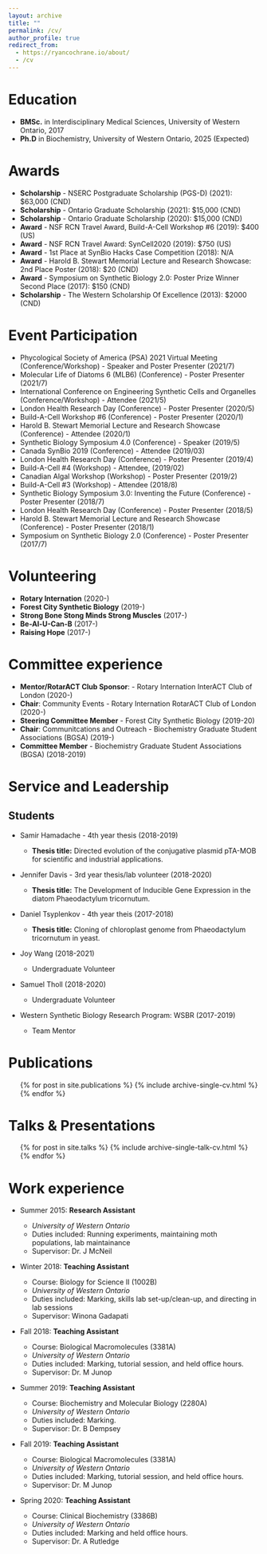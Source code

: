 ```yaml
---
layout: archive
title: ""
permalink: /cv/
author_profile: true
redirect_from:
  - https://ryancochrane.io/about/ 
  - /cv
---
```


Education
======
* **BMSc.** in Interdisciplinary Medical Sciences, University of Western Ontario, 2017
* **Ph.D** in Biochemistry, University of Western Ontario, 2025 (Expected)

Awards
======
* **Scholarship** - NSERC Postgraduate Scholarship (PGS-D) (2021): $63,000 (CND)
* **Scholarship** - Ontario Graduate Scholarship (2021): $15,000 (CND) 
* **Scholarship** - Ontario Graduate Scholarship (2020): $15,000 (CND)
* **Award** - NSF RCN Travel Award, Build-A-Cell Workshop #6 (2019): $400 (US)
* **Award** - NSF RCN Travel Award: SynCell2020 (2019): $750 (US)
* **Award** - 1st Place at SynBio Hacks Case Competition (2018): N/A
* **Award** - Harold B. Stewart Memorial Lecture and Research Showcase: 2nd Place Poster (2018): $20 (CND)
* **Award** - Symposium on Synthetic Biology 2.0: Poster Prize Winner Second Place (2017): $150 (CND)
* **Scholarship** - The Western Scholarship Of Excellence (2013): $2000 (CND) 

Event Participation
======
* Phycological Society of America (PSA) 2021 Virtual Meeting (Conference/Workshop) - Speaker and Poster Presenter (2021/7)
* Molecular Life of Diatoms 6 (MLB6) (Conference) - Poster Presenter (2021/7)
* International Conference on Engineering Synthetic Cells and Organelles (Conference/Workshop) - Attendee (2021/5)
* London Health Research Day (Conference) - Poster Presenter (2020/5)
* Build-A-Cell Workshop #6 (Conference) - Poster Presenter (2020/1)
* Harold B. Stewart Memorial Lecture and Research Showcase (Conference) - Attendee (2020/1)
* Synthetic Biology Symposium 4.0 (Conference) - Speaker (2019/5)
* Canada SynBio 2019 (Conference) - Attendee (2019/03)
* London Health Research Day (Conference) - Poster Presenter (2019/4)
* Build-A-Cell #4 (Workshop) - Attendee, (2019/02)
* Canadian Algal Workshop (Workshop) - Poster Presenter (2019/2)
* Build-A-Cell #3 (Workshop) - Attendee  (2018/8)
* Synthetic Biology Symposium 3.0: Inventing the Future (Conference) - Poster Presenter (2018/7)
* London Health Research Day (Conference) - Poster Presenter (2018/5)
* Harold B. Stewart Memorial Lecture and Research Showcase (Conference) - Poster Presenter (2018/1)
* Symposium on Synthetic Biology 2.0 (Conference) - Poster Presenter (2017/7)

Volunteering
======
  * **Rotary Internation** (2020-)
  * **Forest City Synthetic Biology** (2019-)
  * **Strong Bone Stong Minds Strong Muscles** (2017-)
  * **Be-Al-U-Can-B** (2017-)
  * **Raising Hope** (2017-)
  
Committee experience
======
* **Mentor/RotarACT Club Sponsor**: - Rotary Internation InterACT Club of London (2020-)
* **Chair**: Community Events - Rotary Internation RotarACT Club of London (2020-)
* **Steering Committee Member** - Forest City Synthetic Biology (2019-20)
* **Chair**: Communitcations and Outreach - Biochemistry Graduate Student Associations (BGSA) (2019-)
* **Committee Member** - Biochemistry Graduate Student Associations (BGSA) (2018-2019)

Service and Leadership
======
## Students

* Samir Hamadache - 4th year thesis (2018-2019)
  * **Thesis title:** Directed evolution of the conjugative plasmid pTA-MOB for scientific and industrial applications.
 
* Jennifer Davis - 3rd year thesis/lab volunteer (2018-2020)
  * **Thesis title:** The Development of Inducible Gene Expression in the diatom Phaeodactylum tricornutum.
  
* Daniel Tsyplenkov - 4th year theis (2017-2018)
  * **Thesis title:** Cloning of chloroplast genome from Phaeodactylum tricornutum in yeast.
  
* Joy Wang (2018-2021)
  * Undergraduate Volunteer
  
* Samuel Tholl (2018-2020)
  * Undergraduate Volunteer 
  
* Western Synthetic Biology Research Program: WSBR (2017-2019)
  * Team Mentor
  
Publications
======
  <ul>{% for post in site.publications %}
    {% include archive-single-cv.html %}
  {% endfor %}</ul>

Talks & Presentations
======
  <ul>{% for post in site.talks %}
    {% include archive-single-talk-cv.html %}
  {% endfor %}</ul>

Work experience
======
* Summer 2015: **Research Assistant**
  * _University of Western Ontario_
  * Duties included: Running experiments, maintaining moth populations, lab maintainance
  * Supervisor: Dr. J McNeil

* Winter 2018: **Teaching Assistant**
  * Course: Biology for Science II (1002B)
  * _University of Western Ontario_
  * Duties included: Marking, skills lab set-up/clean-up, and directing in lab sessions
  * Supervisor: Winona Gadapati

* Fall 2018: **Teaching Assistant**
  * Course: Biological Macromolecules (3381A)
  * _University of Western Ontario_
  * Duties included: Marking, tutorial session, and held office hours.
  * Supervisor: Dr. M Junop

* Summer 2019: **Teaching Assistant**
  * Course: Biochemistry and Molecular Biology (2280A)
  * _University of Western Ontario_
  * Duties included: Marking. 
  * Supervisor: Dr. B Dempsey

* Fall 2019: **Teaching Assistant**
  * Course: Biological Macromolecules (3381A)
  * _University of Western Ontario_
  * Duties included: Marking, tutorial session, and held office hours.
  * Supervisor: Dr. M Junop
  
* Spring 2020: **Teaching Assistant**
  * Course: Clinical Biochemistry (3386B)
  * _University of Western Ontario_
  * Duties included: Marking and held office hours.
  * Supervisor: Dr. A Rutledge
